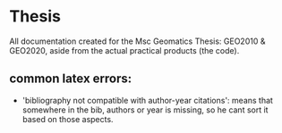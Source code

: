 # Thesis
All documentation created for the Msc Geomatics Thesis: GEO2010 &amp; GEO2020, aside from the actual practical products (the code).

## common latex errors:
- 'bibliography not compatible with author-year citations': means that somewhere in the bib, authors or year is missing, so he cant sort it based on those aspects.

